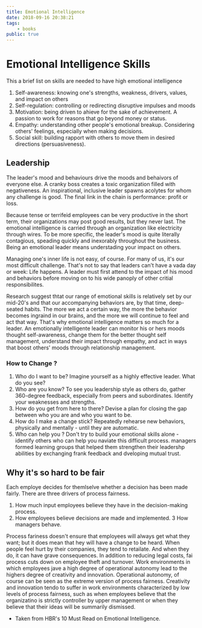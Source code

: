 ```yaml
---
title: Emotional Intelligence
date: 2018-09-16 20:38:21
tags: 
    - books
public: true
---
```


# Emotional Intelligence Skills

This a brief list on skills are needed to have high emotional intelligence

1. Self-awareness: knowing one's strengths, weakness, drivers, values, and impact on others
2. Self-regulation: controlling or redirecting disruptive impulses and moods
3. Motivation: being driven to ahieve for the sake of achievement. A passion to work for reasons that go beyond money or status.
4. Empathy: understanding other people's emotional breakup. Considering others' feelings, especially when making decisions.
5. Social skill: building rapport with others to move them in desired directions (persuasiveness).


## Leadership

The leader's mood and behaviours drive the moods and behaivors of everyone else. A cranky boss creates a toxic organization filled with negativeness. An inspirational, inclusive leader spawns acolytes for whom any challenge is good. The final link in the chain is performance: profit or loss. 

Because tense or terrifeid employees can be very productive in the short term, their organizations may post good results, but they never last. The emotional intelligence is carried through an organization like electricity through wires. To be more specific, the leader's mood is quite literally contagious, speading quickly and inexorably throughout the business. Being an emotional leader means understading your impact on others.

Managing one's inner life is not easy, of course. For many of us, it's our most difficult challenge. That's not to say that leaders can't have a vada day or week: Life happens. A leader must first attend to the impact of his mood and behaviors before moving on to his wide panoply of other critial responsibilites. 

Research suggest thtat our range of emotional skills is relatively set by our mid-20's and that our accompanying behaviors are, by that time, deep-seated habits. The more we act a certain way, the more the behavior becomes ingraind in our brains, and the more we will continue to feel and act that way. That's why emotional intelligence matters so much for a leader. An emotionally intelligente leader can monitor his or hers moods thought self-awareness, change them for the better thought self management, understand their impact through empathy, and act in ways that boost others' moods through relationship management.

### How to Change ?

1. Who do I want to be? Imagine yourself as a highly effective leader. What do you see?
2. Who are you know? To see you leadership style as others do, gather 360-degree feedback, especially from peers and subordinates. Identify your weaknesses and strengths.
3. How do you get from here to there? Devise a plan for closing the gap between who you are and who you want to be.
4. How do I make a change stick? Repeatedly rehearse new behaviors, physically and mentally - until they are automatic.
5. Who can help you ? Don't try to build your emotional skills alone - identify others who can help you naviate this difficult process. managers formed learning groups that helped them strengthen their leadershp abilities by exchanging frank feedback and dveloping mutual trust.

## Why it's so hard to be fair

Each employe decides for themlselve whether a decision has been made fairly. There are three drivers of process fairness. 

1. How much input employees believe they have in the decision-making process.
2. How employees believe decisions are made and implemented.
3 How managers behave.

Process fariness doesn't ensure that employees will always get what they want; but it does mean that hey will have a change to be heard. When people feel hurt by their companies, they tend to retailate. And when they do, it can have grave consequences. In addition to reducing legal costs, fai process cuts down on employee theft and turnover. Work environments in which employees jave a high degree of operational autonomy lead to the highers degree of creativity and innovation. Operational autonomy, of course can be seen as the extreme version of process fairness. Creativity and innovation tendo to suffer in work environments characterized by low levels of process fairness, such as when employees believe that the organizatino is strictly controller by upper management or when they believe that their ideas will be summarily dismissed.




* Taken from HBR's 10 Must Read on Emotional Intelligence.